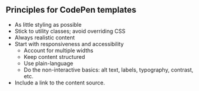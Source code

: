 ## Principles for CodePen templates
* As little styling as possible
* Stick to utility classes; avoid overriding CSS
* Always realistic content
* Start with responsiveness and accessibility
  * Account for multiple widths
  * Keep content structured
  * Use plain-language
  * Do the non-interactive basics: alt text, labels, typography, contrast, etc.
* Include a link to the content source.